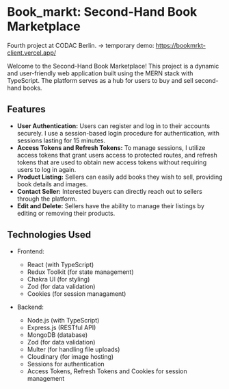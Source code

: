 # Book_markt: Second-Hand Book Marketplace
Fourth project at CODAC Berlin. -> temporary demo: https://bookmrkt-client.vercel.app/

Welcome to the Second-Hand Book Marketplace! This project is a dynamic and user-friendly web application built using the MERN stack with TypeScript. 
The platform serves as a hub for users to buy and sell second-hand books.

## Features

- **User Authentication:** Users can register and log in to their accounts securely. I use a session-based login procedure for authentication, with sessions lasting for 15 minutes.
- **Access Tokens and Refresh Tokens:** To manage sessions, I utilize access tokens that grant users access to protected routes, and refresh tokens that are used to obtain new access tokens without requiring users to log in again.
- **Product Listing:** Sellers can easily add books they wish to sell, providing book details and images.
- **Contact Seller:** Interested buyers can directly reach out to sellers through the platform.
- **Edit and Delete:** Sellers have the ability to manage their listings by editing or removing their products.


## Technologies Used

- Frontend:
  - React (with TypeScript)
  - Redux Toolkit (for state management)
  - Chakra UI (for styling)
  - Zod (for data validation)
  - Cookies (for session managament)

- Backend:
  - Node.js (with TypeScript)
  - Express.js (RESTful API)
  - MongoDB (database)
  - Zod (for data validation)
  - Multer (for handling file uploads)
  - Cloudinary (for image hosting)
  - Sessions for authentication
  - Access Tokens, Refresh Tokens and Cookies for session management
